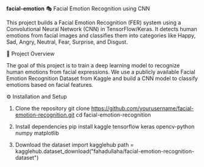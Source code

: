 **facial-emotion**
🎭 Facial Emotion Recognition using CNN

This project builds a Facial Emotion Recognition (FER) system using a Convolutional Neural Network (CNN) in TensorFlow/Keras.
It detects human emotions from facial images and classifies them into categories like Happy, Sad, Angry, Neutral, Fear, Surprise, and Disgust.

📘 Project Overview

The goal of this project is to train a deep learning model to recognize human emotions from facial expressions.
We use a publicly available Facial Emotion Recognition Dataset from Kaggle and build a CNN model to classify emotions based on facial features.

⚙️ Installation and Setup
1. Clone the repository
git clone https://github.com/yourusername/facial-emotion-recognition.git
cd facial-emotion-recognition

2. Install dependencies
pip install kaggle tensorflow keras opencv-python numpy matplotlib

3. Download the dataset
import kagglehub
path = kagglehub.dataset_download("fahadullaha/facial-emotion-recognition-dataset")





